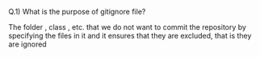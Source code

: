 Q.1)  What is the purpose of gitignore file?

The folder , class , etc. that we do not want to commit the repository by specifying the files in it and it ensures that they are excluded, that is they are ignored
